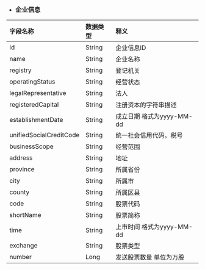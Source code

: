 * ### 企业信息

| 字段名称 | 数据类型 | 释义 |
| :--- | :--- | :--- |
| id | String | 企业信息ID |
| name | String | 企业名称 |
| registry | String | 登记机关 |
| operatingStatus | String | 经营状态 |
| legalRepresentative | String | 法人 |
| registeredCapital | String | 注册资本的字符串描述 |
| establishmentDate | String | 成立日期 格式为yyyy-MM-dd |
| unifiedSocialCreditCode | String | 统一社会信用代码，税号 |
| businessScope | String | 经营范围 |
| address | String | 地址 |
| province | String | 所属省份 |
| city | String | 所属市 |
| county | String | 所属区县 |
| code | String | 股票代码 |
| shortName | String | 股票简称 |
| time | String | 上市时间 格式为yyyy-MM-dd |
| exchange | String | 股票类型 |
| number | Long | 发送股票数量 单位为万股 |



